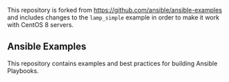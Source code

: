 This repository is forked from https://github.com/ansible/ansible-examples and
includes changes to the `lamp_simple` example in order to make it work with CentOS 8 servers.


Ansible Examples
----------------

This repository contains examples and best practices for building Ansible Playbooks.

